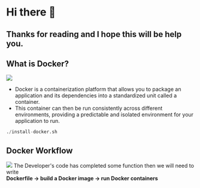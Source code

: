 # Hi there 👋

## Thanks for reading and I hope this will be help you.

## <b>What is Docker? </b>

<img src="images/docker.png"/>
<ul>
    <li>Docker is a containerization platform that allows you to package an application and its dependencies into a standardized unit called a container.</li>
    <li>This container can then be run consistently across different environments, providing a predictable and isolated environment for your application to run.</li>
</ul>

```s
./install-docker.sh
```

## <b>Docker Workflow</b>

<img src="images/docker-workflow.png"/>

<span>
The Developer's code has completed some function
then we will need to write <br>
<b>Dockerfile → build a Docker image → run Docker containers </b>
</span>
